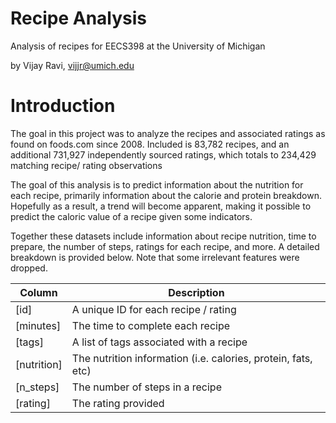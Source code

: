 
# Recipe Analysis

Analysis of recipes for EECS398 at the University of Michigan

by Vijay Ravi, vijjr@umich.edu

# Introduction

The goal in this project was to analyze the recipes and associated ratings as found on foods.com since 2008. Included is 83,782 recipes, and an additional 731,927 independently sourced ratings, which totals to 234,429 matching recipe/ rating observations

The goal of this analysis is to predict information about the nutrition for each recipe, primarily information about the calorie and protein breakdown. Hopefully as a result, a trend will become apparent, making it possible to predict the caloric value of a recipe given some indicators. 

Together these datasets include information about recipe nutrition, time to prepare, the number of steps, ratings for each recipe, and more. A detailed breakdown is provided below. Note that some irrelevant features were dropped. 

| Column | Description |
| ----------- | ----------- |
| [id] | A unique ID for each recipe / rating |
| [minutes] | The time to complete each recipe |
| [tags] | A list of tags associated with a recipe |
| [nutrition] | The nutrition information (i.e. calories, protein, fats, etc) |
| [n_steps] | The number of steps in a recipe |
| [rating] | The rating provided |


